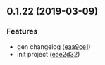 ## 0.1.22 (2019-03-09)


### Features

* gen changelog ([eaa9ce1](https://github.com/chenweifang4/vue-cli-plugin-hddemo/commit/eaa9ce1))
* init project ([eae2d32](https://github.com/chenweifang4/vue-cli-plugin-hddemo/commit/eae2d32))



